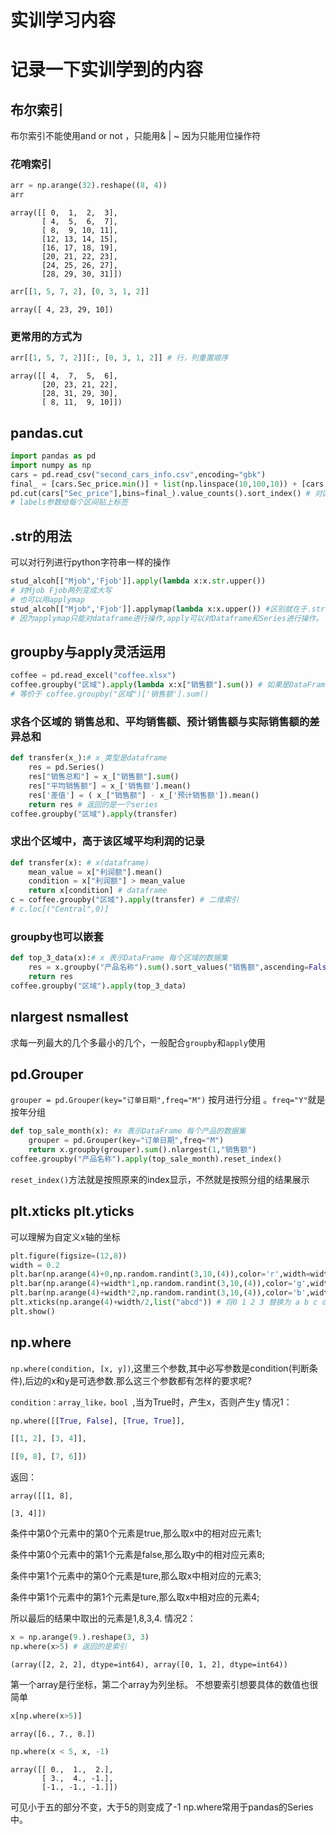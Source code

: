 # 实训学习内容



# 记录一下实训学到的内容

## 布尔索引

布尔索引不能使用and or not ，只能用& | ~ 因为只能用位操作符

### 花哨索引

```python
arr = np.arange(32).reshape((8, 4))
arr
```
```
array([[ 0,  1,  2,  3],
       [ 4,  5,  6,  7],
       [ 8,  9, 10, 11],
       [12, 13, 14, 15],
       [16, 17, 18, 19],
       [20, 21, 22, 23],
       [24, 25, 26, 27],
       [28, 29, 30, 31]])
```
```python
arr[[1, 5, 7, 2], [0, 3, 1, 2]]
```
```
array([ 4, 23, 29, 10])
```

### 更常用的方式为
```python
arr[[1, 5, 7, 2]][:, [0, 3, 1, 2]] # 行，列重置顺序
```
```
array([[ 4,  7,  5,  6],
       [20, 23, 21, 22],
       [28, 31, 29, 30],
       [ 8, 11,  9, 10]])
```

## pandas.cut
```python
import pandas as pd
import numpy as np
cars = pd.read_csv("second_cars_info.csv",encoding="gbk")
final_ = [cars.Sec_price.min()] + list(np.linspace(10,100,10)) + [cars.Sec_price.max()]
pd.cut(cars["Sec_price"],bins=final_).value_counts().sort_index() # 对区间进行排序
# labels参数给每个区间贴上标签
```
## .str的用法
可以对行列进行python字符串一样的操作
```python
stud_alcoh[["Mjob",'Fjob']].apply(lambda x:x.str.upper())
# 对Mjob Fjob两列变成大写
# 也可以用applymap
stud_alcoh[["Mjob",'Fjob']].applymap(lambda x:x.upper()) #区别就在于.str 
# 因为applymap只能对dataframe进行操作,apply可以对Dataframe和Series进行操作。
```
## groupby与apply灵活运用
```python
coffee = pd.read_excel("coffee.xlsx")
coffee.groupby("区域").apply(lambda x:x["销售额"].sum()) # 如果是DataFramegroupby对象调用apply，转换函数处理的就是每一个分组（dataframe）
# 等价于 coffee.groupby("区域")['销售额'].sum()
```

### 求各个区域的 销售总和、平均销售额、预计销售额与实际销售额的差异总和
```python
def transfer(x_):# x_类型是dataframe
    res = pd.Series()
    res["销售总和"] = x_["销售额"].sum()
    res["平均销售额"] = x_['销售额'].mean()
    res['差值'] = ( x_["销售额"] - x_['预计销售额']).mean()
    return res # 返回的是一个series
coffee.groupby("区域").apply(transfer)
```
### 求出个区域中，高于该区域平均利润的记录
```python
def transfer(x): # x(dataframe) 
    mean_value = x["利润额"].mean()
    condition = x["利润额"] > mean_value
    return x[condition] # dataframe
c = coffee.groupby("区域").apply(transfer) # 二维索引
# c.loc[("Central",0)]
```
### groupby也可以嵌套
```python
def top_3_data(x):# x 表示DataFrame 每个区域的数据集
    res = x.groupby("产品名称").sum().sort_values("销售额",ascending=False).iloc[:3]
    return res
coffee.groupby("区域").apply(top_3_data)
```
## nlargest nsmallest
求每一列最大的几个多最小的几个，一般配合`groupby`和`apply`使用

## pd.Grouper
`grouper = pd.Grouper(key="订单日期",freq="M")` 按月进行分组 。`freq="Y"`就是按年分组
```python
def top_sale_month(x): #x 表示DataFrame 每个产品的数据集
    grouper = pd.Grouper(key="订单日期",freq="M")
    return x.groupby(grouper).sum().nlargest(1,"销售额")
coffee.groupby("产品名称").apply(top_sale_month).reset_index()
```
`reset_index()`方法就是按照原来的index显示，不然就是按照分组的结果展示
## plt.xticks plt.yticks
可以理解为自定义x轴的坐标
```python
plt.figure(figsize=(12,8))
width = 0.2
plt.bar(np.arange(4)+0,np.random.randint(3,10,(4)),color='r',width=width)
plt.bar(np.arange(4)+width*1,np.random.randint(3,10,(4)),color='g',width=width)
plt.bar(np.arange(4)+width*2,np.random.randint(3,10,(4)),color='b',width=width)
plt.xticks(np.arange(4)+width/2,list("abcd")) # 将0 1 2 3 替换为 a b c d
plt.show()
```

## np.where
`np.where(condition, [x, y])`,这里三个参数,其中必写参数是condition(判断条件),后边的x和y是可选参数.那么这三个参数都有怎样的要求呢?

`condition：array_like，bool `,当为True时，产生x，否则产生y
情况1：
```python
np.where([[True, False], [True, True]],

[[1, 2], [3, 4]],

[[9, 8], [7, 6]])
```
返回：
```
array([[1, 8],

[3, 4]])
```
条件中第0个元素中的第0个元素是true,那么取x中的相对应元素1;

条件中第0个元素中的第1个元素是false,那么取y中的相对应元素8;

条件中第1个元素中的第0个元素是ture,那么取x中相对应的元素3;

条件中第1个元素中的第1个元素是ture,那么取x中相对应的元素4;

所以最后的结果中取出的元素是1,8,3,4.
情况2：
```python
x = np.arange(9.).reshape(3, 3)
np.where(x>5) # 返回的是索引
```
```
(array([2, 2, 2], dtype=int64), array([0, 1, 2], dtype=int64))
```
第一个array是行坐标，第二个array为列坐标。
不想要索引想要具体的数值也很简单

```python
x[np.where(x>5)]
```

```
array([6., 7., 8.])
```

```python
np.where(x < 5, x, -1)
```

```
array([[ 0.,  1.,  2.],
       [ 3.,  4., -1.],
       [-1., -1., -1.]])
```
可见小于五的部分不变，大于5的则变成了-1
np.where常用于pandas的Series中。
